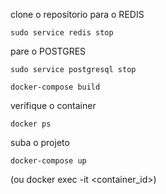 clone o repositorio
para o REDIS
```
sudo service redis stop
```
pare o POSTGRES
```
sudo service postgresql stop
```

```
docker-compose build
```
verifique o container
```
docker ps
```
suba o projeto

```
docker-compose up
```
(ou docker exec -it <container_id>)
